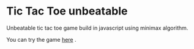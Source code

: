 # Tic Tac Toe unbeatable
Unbeatable tic tac toe game build in javascript using minimax algorithm.

You can try the game [here](https://branemk.github.io/tic-tac-toe-unbeatable/) .
